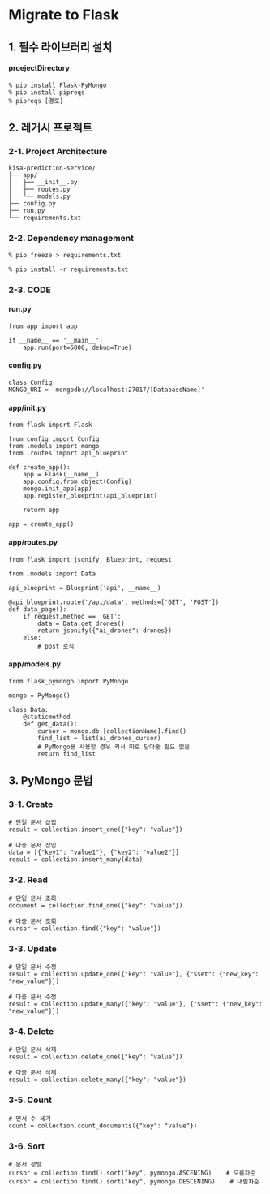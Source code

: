 # Migrate to Flask

## 1. 필수 라이브러리 설치

#### proejectDirectory

    % pip install Flask-PyMongo
    % pip install pipreqs
    % pipreqs [경로]

## 2. 레거시 프로젝트

### 2-1. Project Architecture

    kisa-prediction-service/
    ├── app/
    │   ├── __init__.py
    │   ├── routes.py
    │   └── models.py
    ├── config.py
    ├── run.py
    └── requirements.txt

### 2-2. Dependency management

    % pip freeze > requirements.txt

    % pip install -r requirements.txt

### 2-3. CODE

#### run.py

    from app import app

    if __name__ == '__main__':
        app.run(port=5000, debug=True)

#### config.py

    class Config:
    MONGO_URI = 'mongodb://localhost:27017/[DatabaseName]'

#### app/**init**.py

    from flask import Flask

    from config import Config
    from .models import mongo
    from .routes import api_blueprint

    def create_app():
        app = Flask(__name__)
        app.config.from_object(Config)
        mongo.init_app(app)
        app.register_blueprint(api_blueprint)

        return app

    app = create_app()

#### app/routes.py

    from flask import jsonify, Blueprint, request

    from .models import Data

    api_blueprint = Blueprint('api', __name__)

    @api_blueprint.route('/api/data', methods=['GET', 'POST'])
    def data_page():
        if request.method == 'GET':
            data = Data.get_drones()
            return jsonify({"ai_drones": drones})
        else:
            # post 로직

#### app/models.py

    from flask_pymongo import PyMongo

    mongo = PyMongo()

    class Data:
        @staticmethod
        def get_data():
            cursor = mongo.db.[collectionName].find() 
            find_list = list(ai_drones_cursor)
            # PyMongo를 사용할 경우 커서 따로 닫아줄 필요 없음
            return find_list

## 3. PyMongo 문법

### 3-1. Create

    # 단일 문서 삽입
    result = collection.insert_one({"key": "value"})
    
    # 다중 문서 삽입
    data = [{"key1": "value1"}, {"key2": "value2"}]
    result = collection.insert_many(data)

### 3-2. Read

    # 단일 문서 조회
    document = collection.find_one({"key": "value"})

    # 다중 문서 조회
    cursor = collection.find({"key": "value"})

### 3-3. Update

    # 단일 문서 수정
    result = collection.update_one({"key": "value"}, {"$set": {"new_key": "new_value"}})

    # 다중 문서 수정
    result = collection.update_many({"key": "value"}, {"$set": {"new_key": "new_value"}})

### 3-4. Delete

    # 단일 문서 삭제
    result = collection.delete_one({"key": "value"})

    # 다중 문서 삭제
    result = collection.delete_many({"key": "value"})

### 3-5. Count

    # 먼서 수 세기
    count = collection.count_documents({"key": "value"})

### 3-6. Sort

    # 문서 정렬 
    cursor = collection.find().sort("key", pymongo.ASCENING)    # 오름차순
    cursor = collection.find().sort("key", pymongo.DESCENING)    # 내림차순

































































